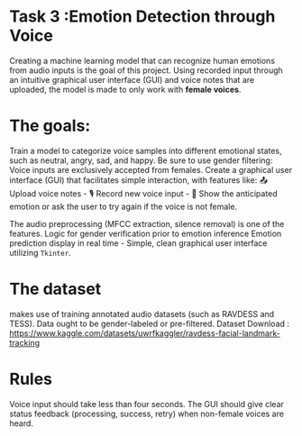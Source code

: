# Task 3 :Emotion Detection through Voice

Creating a machine learning model that can recognize human emotions from audio inputs is the goal of this project.  Using recorded input through an intuitive graphical user interface (GUI) and voice notes that are uploaded, the model is made to only work with **female voices**.

 # The goals:
 Train a model to categorize voice samples into different emotional states, such as neutral, angry, sad, and happy.
 Be sure to use gender filtering:  Voice inputs are exclusively accepted from females.
 Create a graphical user interface (GUI) that facilitates simple interaction, with features like: 📤 Upload voice notes - 🎙️ Record new voice input - 💬  Show the anticipated emotion or ask the user to try again if the voice is not female.

 The audio preprocessing (MFCC extraction, silence removal) is one of the features.
 Logic for gender verification prior to emotion inference
 Emotion prediction display in real time - Simple, clean graphical user interface utilizing `Tkinter`.
 # The dataset
 makes use of training annotated audio datasets (such as RAVDESS and TESS).  Data ought to be gender-labeled or pre-filtered.
 Dataset Download : https://www.kaggle.com/datasets/uwrfkaggler/ravdess-facial-landmark-tracking
# Rules
 Voice input should take less than four seconds.
 The GUI should give clear status feedback (processing, success, retry) when non-female voices are heard.


